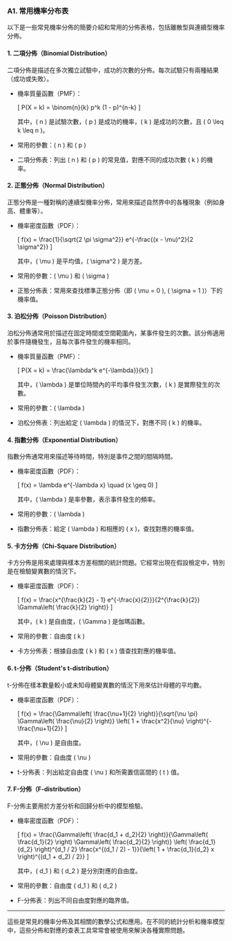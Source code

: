 ### A1. **常用機率分布表**

以下是一些常見機率分佈的簡要介紹和常用的分佈表格，包括離散型與連續型機率分佈。

#### 1. **二項分佈（Binomial Distribution）**

二項分佈是描述在多次獨立試驗中，成功的次數的分佈。每次試驗只有兩種結果（成功或失敗）。

- 機率質量函數（PMF）：

  \[
  P(X = k) = \binom{n}{k} p^k (1 - p)^{n-k}
  \]

  其中，\( n \) 是試驗次數，\( p \) 是成功的機率，\( k \) 是成功的次數，且 \( 0 \leq k \leq n \)。

- 常用的參數：\( n \) 和 \( p \)

- 二項分佈表：列出 \( n \) 和 \( p \) 的常見值，對應不同的成功次數 \( k \) 的機率。

#### 2. **正態分佈（Normal Distribution）**

正態分佈是一種對稱的連續型機率分佈，常用來描述自然界中的各種現象（例如身高、體重等）。

- 機率密度函數（PDF）：

  \[
  f(x) = \frac{1}{\sqrt{2 \pi \sigma^2}} e^{-\frac{(x - \mu)^2}{2 \sigma^2}}
  \]

  其中，\( \mu \) 是平均值，\( \sigma^2 \) 是方差。

- 常用的參數：\( \mu \) 和 \( \sigma \)

- 正態分佈表：常用來查找標準正態分佈（即 \( \mu = 0 \), \( \sigma = 1 \)）下的機率值。

#### 3. **泊松分佈（Poisson Distribution）**

泊松分佈通常用於描述在固定時間或空間範圍內，某事件發生的次數。該分佈適用於事件隨機發生，且每次事件發生的機率相同。

- 機率質量函數（PMF）：

  \[
  P(X = k) = \frac{\lambda^k e^{-\lambda}}{k!}
  \]

  其中，\( \lambda \) 是單位時間內的平均事件發生次數，\( k \) 是實際發生的次數。

- 常用的參數：\( \lambda \)

- 泊松分佈表：列出給定 \( \lambda \) 的情況下，對應不同 \( k \) 的機率。

#### 4. **指數分佈（Exponential Distribution）**

指數分佈通常用來描述等待時間，特別是事件之間的間隔時間。

- 機率密度函數（PDF）：

  \[
  f(x) = \lambda e^{-\lambda x} \quad (x \geq 0)
  \]

  其中，\( \lambda \) 是率參數，表示事件發生的頻率。

- 常用的參數：\( \lambda \)

- 指數分佈表：給定 \( \lambda \) 和相應的 \( x \)，查找對應的機率值。

#### 5. **卡方分佈（Chi-Square Distribution）**

卡方分佈是用來處理與樣本方差相關的統計問題。它經常出現在假設檢定中，特別是在檢驗變異數的情況下。

- 機率密度函數（PDF）：

  \[
  f(x) = \frac{x^{\frac{k}{2} - 1} e^{-\frac{x}{2}}}{2^{\frac{k}{2}} \Gamma\left( \frac{k}{2} \right)}
  \]

  其中，\( k \) 是自由度，\( \Gamma \) 是伽瑪函數。

- 常用的參數：自由度 \( k \)

- 卡方分佈表：根據自由度 \( k \) 和 \( x \) 值查找對應的機率值。

#### 6. **t-分佈（Student's t-distribution）**

t-分佈在樣本數量較小或未知母體變異數的情況下用來估計母體的平均數。

- 機率密度函數（PDF）：

  \[
  f(x) = \frac{\Gamma\left( \frac{\nu+1}{2} \right)}{\sqrt{\nu \pi} \Gamma\left( \frac{\nu}{2} \right)} \left( 1 + \frac{x^2}{\nu} \right)^{-\frac{\nu+1}{2}}
  \]

  其中，\( \nu \) 是自由度。

- 常用的參數：自由度 \( \nu \)

- t-分佈表：列出給定自由度 \( \nu \) 和所需置信區間的 \( t \) 值。

#### 7. **F-分佈（F-distribution）**

F-分佈主要用於方差分析和回歸分析中的模型檢驗。

- 機率密度函數（PDF）：

  \[
  f(x) = \frac{\Gamma\left( \frac{d_1 + d_2}{2} \right)}{\Gamma\left( \frac{d_1}{2} \right) \Gamma\left( \frac{d_2}{2} \right)} \left( \frac{d_1}{d_2} \right)^{d_1 / 2} \frac{x^{(d_1 / 2) - 1}}{\left( 1 + \frac{d_1}{d_2} x \right)^{(d_1 + d_2) / 2}}
  \]

  其中，\( d_1 \) 和 \( d_2 \) 是分別對應的自由度。

- 常用的參數：自由度 \( d_1 \) 和 \( d_2 \)

- F-分佈表：列出不同自由度對應的臨界值。

---

這些是常見的機率分佈及其相關的數學公式和應用。在不同的統計分析和機率模型中，這些分佈和對應的查表工具常常會被使用來解決各種實際問題。